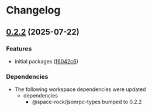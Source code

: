 # Changelog

## [0.2.2](https://github.com/space-rock/json/compare/jsonrpc-client-v0.2.1...jsonrpc-client-v0.2.2) (2025-07-22)

### Features

- initial packages ([f6042c6](https://github.com/space-rock/json/commit/f6042c63671a085531c3d51ea4b6a08270d46f3f))

### Dependencies

- The following workspace dependencies were updated
  - dependencies
    - @space-rock/jsonrpc-types bumped to 0.2.2
